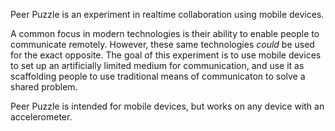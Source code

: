 Peer Puzzle is an experiment in realtime collaboration using mobile devices.


A common focus in modern technologies is their ability to enable people to communicate remotely. However, these same technologies *could* be used for the exact opposite.
The goal of this experiment is to use mobile devices to set up an artificially limited medium for communication, and use it as scaffolding people to use traditional means of communicaton to solve a shared problem.


Peer Puzzle is intended for mobile devices, but works on any device with an accelerometer.